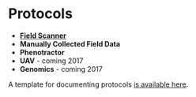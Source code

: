 # Protocols


- **[Field Scanner](/protocols-Field-Scanner.md)**
- **Manually Collected Field Data**
- **Phenotractor**
- **UAV** - coming 2017
- **Genomics** - coming 2017

A template for documenting protocols [is available here](//user/protocols-UAV.md).






